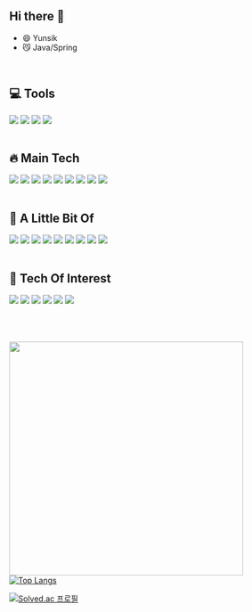 ## Hi there 👋

- 😄 Yunsik
- 😼 Java/Spring

<br>

## 💻 Tools

<img src="https://img.shields.io/badge/IntelliJ IDEA-000000?style=flat_square&logo=IntelliJ IDEA&logoColor=white">
<img src="https://img.shields.io/badge/GitHub-181717?style=flat_square&logo=GitHub&logoColor=white">
<img src="https://img.shields.io/badge/Postman-FF6C37?style=flat_square&logo=Postman&logoColor=white">
<img src="https://img.shields.io/badge/Putty-FFFFFF?style=flat_square&logo=AirPlayVideo&logoColor=black">

<br>
<br>

## 🔥 Main Tech

<img src="https://img.shields.io/badge/JAVA-007396?style=flat_square&logo=java&logoColor=white">
<img src="https://img.shields.io/badge/Spring-6DB33F?style=flat_square&logo=Spring&logoColor=white">
<img src="https://img.shields.io/badge/Mysql-4479A1?style=flat_square&logo=Mysql&logoColor=white">
<img src="https://img.shields.io/badge/PostgreSQL-4479A1?style=flat_square&logo=PostgreSQL&logoColor=white">
<img src="https://img.shields.io/badge/Hibernate-59666C?style=flat_square&logo=Hibernate&logoColor=white">
<img src="https://img.shields.io/badge/Thymeleaf-005F0F?style=flat_square&logo=Thymeleaf&logoColor=white">
<img src="https://img.shields.io/badge/HTML-E34F26?style=flat_square&logo=Html5&logoColor=black">

<img src="https://img.shields.io/badge/GCP-4285F4?style=flat_square&logo=GoogleCloud&logoColor=white">
<img src="https://img.shields.io/badge/Ubuntu-E95420?style=flat_square&logo=Ubuntu&logoColor=white">

<br>
<br>

## 🐌 A Little Bit Of

<img src="https://img.shields.io/badge/C++/C-00599C?style=flat_square&logo=C&logoColor=white">
<img src="https://img.shields.io/badge/AWS-232F3E?style=flat_square&logo=AmazonAWS&logoColor=white">
<img src="https://img.shields.io/badge/Git Actions-2088FF?style=flat_square&logo=GitHub Actions&logoColor=white">
<img src="https://img.shields.io/badge/Linux-FCC624?style=flat_square&logo=Linux&logoColor=black">
<img src="https://img.shields.io/badge/Css-1572B6?style=flat_square&logo=CSS3&logoColor=black">
<img src="https://img.shields.io/badge/Javascript-F7DF1E?style=flat_square&logo=Javascript&logoColor=black">
<img src="https://img.shields.io/badge/Node.js-339933?style=flat_square&logo=Node.js&logoColor=black">
<img src="https://img.shields.io/badge/express-000000?style=flat_square&logo=express&logoColor=white">
<img src="https://img.shields.io/badge/Android-3DDC84?style=flat_square&logo=Android&logoColor=black">

<br>
<br>

## 📌 Tech Of Interest


<img src="https://img.shields.io/badge/MSA-543DE0?style=flat_square&logo=Polywork&logoColor=black">
<img src="https://img.shields.io/badge/Netflix_oss-E50914?style=flat_square&logo=Netflix&logoColor=black">
<img src="https://img.shields.io/badge/Apache Kafka-231F20?style=flat_square&logo=ApacheKafka&logoColor=white">
<img src="https://img.shields.io/badge/Spring Cloud-6DB33F?style=flat_square&logo=Spring&logoColor=white">
<img src="https://img.shields.io/badge/Docker-2496ED?style=flat_square&logo=Docker&logoColor=white">
<img src="https://img.shields.io/badge/Kubernetes-326CE5?style=flat_square&logo=Kubernetes&logoColor=white">


<br>
<br>
<br>
<br>



<img width=420px src="https://github-readme-stats.vercel.app/api?username=Kangyunsik&show_icons=true&theme=onedark"/>[![Top Langs](https://github-readme-stats.vercel.app/api/top-langs/?username=Kangyunsik&layout=compact&theme=onedark)](https://github.com/anuraghazra/github-readme-stats) 


[![Solved.ac 프로필](http://mazassumnida.wtf/api/mini/generate_badge?boj=01089292615)](https://solved.ac/01089292615)


<!--
**kangyunsik/Kangyunsik** is a ✨ _special_ ✨ repository because its `README.md` (this file) appears on your GitHub profile.

Here are some ideas to get you started:

- 🔭 I’m currently working on ...
- 🌱 I’m currently learning ...
- 👯 I’m looking to collaborate on ...
- 🤔 I’m looking for help with ...
- 💬 Ask me about ...
- 📫 How to reach me: ...
- 😄 Pronouns: ...
- ⚡ Fun fact: ...
-->

